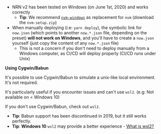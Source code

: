 - NRN v2 has been tested on Windows (on June 1st, 2020) and works correctly
    - **Tip**: We recommend [`nvm-windows`](https://github.com/coreybutler/nvm-windows/releases) as replacement for `nvm` (download the `nvm-setup.zip`)
- When manually deploying (i.e: `yarn deploy`), the symbolic link for `now.json` (which points to another `now.*.json` file, depending on the preset) **will not work on Windows**, and you'll have to create a `now.json` yourself (just copy the content of any `now.*.json` file)
    - This is not a concern if you don't need to deploy manually from a Windows computer, as CI/CD will deploy properly (CI/CD runs under Unix)

**Using Cygwin/Babun**

It's possible to use Cygwin/Babun to simulate a unix-like local environment. It's not required.

It's particularly useful if you encounter issues and can't use `wsl2`. (e.g: Not available on < Windows 10)

If you don't use Cygwin/Babun, check out `wsl2`.

- **Tip**: Babun support has been discontinued in 2019, but it still works perfectly.
- **Tip**: **Windows 10** `wsl2` may provide a better experience  - [What is wsl2?](https://docs.microsoft.com/en-us/windows/wsl/wsl2-about)

